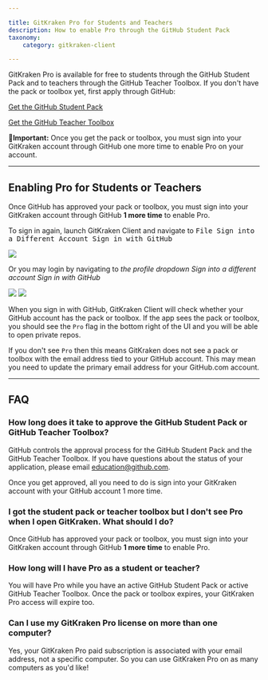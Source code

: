```yaml
---

title: GitKraken Pro for Students and Teachers
description: How to enable Pro through the GitHub Student Pack
taxonomy:
    category: gitkraken-client

---
```


GitKraken Pro is available for free to students through the GitHub Student Pack and to teachers through the GitHub Teacher Toolbox. If you don't have the pack or toolbox yet, first apply through GitHub:

[Get the GitHub Student Pack](https://education.github.com/pack)

[Get the GitHub Teacher Toolbox](https://education.github.com/toolbox)

<div class='callout callout--warning'>
    <p>🚨<strong>Important:</strong> Once you get the pack or toolbox, you must sign into your GitKraken account through GitHub one more time to enable Pro on your account.
</p>
</div>

***
## Enabling Pro for Students or Teachers

Once GitHub has approved your pack or toolbox, you must sign into your GitKraken account through GitHub <strong>1 more time</strong> to enable Pro.

To sign in again, launch GitKraken Client and navigate to <kbd>File    <i class='fa fa-caret-right'></i>     Sign into a Different Account <i class='fa fa-caret-right'></i>  Sign in with GitHub</kbd>

<img src='/img/documentation/managing-organizations/login/file.png' class='img-bordered img-responsive center'>

Or you may login by navigating to <em class='context-menu'> the profile dropdown</i>  <i class='fa fa-caret-right'></i> Sign into a different account <i class='fa fa-caret-right'></i> Sign in with GitHub</em> 

<img src='/img/documentation/managing-organizations/login/login.png' class='img-bordered img-responsive center'>

<img src='/img/documentation/managing-organizations/login/sign-in-with-github.png' class='img-bordered img-responsive center'>

When you sign in with GitHub, GitKraken Client will check whether your GitHub account has the pack or toolbox. If the app sees the pack or toolbox, you should see the `Pro` flag in the bottom right of the UI and you will be able to open private repos.

If you don't see `Pro` then this means GitKraken does not see a pack or toolbox with the email address tied to your GitHub account. This may mean you need to update the primary email address for your GitHub.com account.

***

## FAQ

### How long does it take to approve the GitHub Student Pack or GitHub Teacher Toolbox?

GitHub controls the approval process for the GitHub Student Pack and the GitHub Teacher Toolbox. If you have questions about the status of your application, please email <a href="mailto:education@github.com">education@github.com</a>.

Once you get approved, all you need to do is sign into your GitKraken account with your GitHub account 1 more time.

### I got the student pack or teacher toolbox but I don't see Pro when I open GitKraken. What should I do?

Once GitHub has approved your pack or toolbox, you must sign into your GitKraken account through GitHub <strong>1 more time</strong> to enable Pro.

### How long will I have Pro as a student or teacher?

You will have Pro while you have an active GitHub Student Pack or active GitHub Teacher Toolbox. Once the pack or toolbox expires, your GitKraken Pro access will expire too.


### Can I use my GitKraken Pro license on more than one computer?

Yes, your GitKraken Pro paid subscription is associated with your email address, not a specific computer. So you can use GitKraken Pro on as many computers as you'd like!

